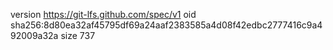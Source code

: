 version https://git-lfs.github.com/spec/v1
oid sha256:8d80ea32af45795df69a24aaf2383585a4d08f42edbc2777416c9a492009a32a
size 737
